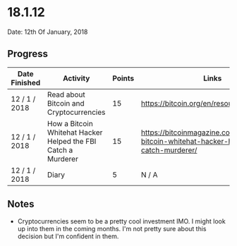 # 18.1.12

Date: 12th Of January, 2018

## Progress

| Date Finished | Activity | Points | Links |
| ------------- | -------- | ------ | ----- |
| 12 / 1 / 2018 | Read about Bitcoin and Cryptocurrencies | 15 | https://bitcoin.org/en/resources |
| 12 / 1 / 2018 | How a Bitcoin Whitehat Hacker Helped the FBI Catch a Murderer | 15 | https://bitcoinmagazine.com/articles/how-bitcoin-whitehat-hacker-helped-fbi-catch-murderer/ |
| 12 / 1 / 2018 | Diary | 5 | N / A |



## Notes 
- Cryptocurrencies seem to be a pretty cool investment IMO. I might look up into them in the coming months. I'm not pretty sure about this decision but I'm confident in them.